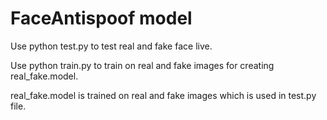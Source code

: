 # FaceAntispoof model
Use python test.py to test real and fake face live.

Use python train.py to train on real and fake images for creating real_fake.model.

real_fake.model is trained on real and fake images which is used in test.py file.
